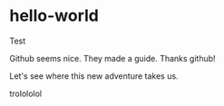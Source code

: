 # hello-world
Test


Github seems nice. They made a guide. 
Thanks github!

Let's see where this new adventure takes us.

trolololol